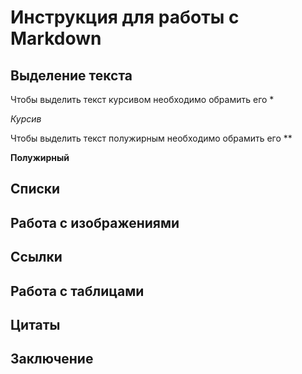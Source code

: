 # Инструкция для работы с Markdown

## Выделение текста
Чтобы выделить текст курсивом необходимо обрамить его *

*Курсив*

Чтобы выделить текст полужирным необходимо обрамить его **

**Полужирный**



## Списки

## Работа с изображениями

## Ссылки

## Работа с таблицами

## Цитаты

## Заключение

